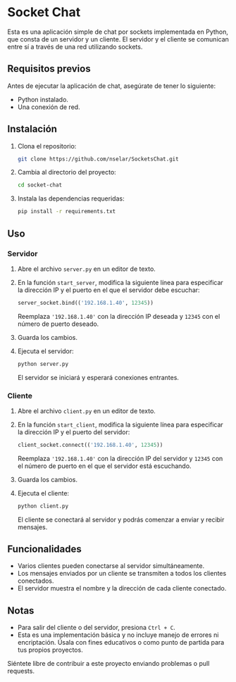 # Socket Chat

Esta es una aplicación simple de chat por sockets implementada en Python, que consta de un servidor y un cliente. El servidor y el cliente se comunican entre sí a través de una red utilizando sockets.

## Requisitos previos

Antes de ejecutar la aplicación de chat, asegúrate de tener lo siguiente:

- Python instalado.
- Una conexión de red.

## Instalación

1. Clona el repositorio:

   ```bash
   git clone https://github.com/nselar/SocketsChat.git
   ```

2. Cambia al directorio del proyecto:

   ```bash
   cd socket-chat
   ```

3. Instala las dependencias requeridas:

   ```bash
   pip install -r requirements.txt
   ```

## Uso

### Servidor

1. Abre el archivo `server.py` en un editor de texto.

2. En la función `start_server`, modifica la siguiente línea para especificar la dirección IP y el puerto en el que el servidor debe escuchar:

   ```python
   server_socket.bind(('192.168.1.40', 12345))
   ```

   Reemplaza `'192.168.1.40'` con la dirección IP deseada y `12345` con el número de puerto deseado.

3. Guarda los cambios.

4. Ejecuta el servidor:

   ```bash
   python server.py
   ```

   El servidor se iniciará y esperará conexiones entrantes.

### Cliente

1. Abre el archivo `client.py` en un editor de texto.

2. En la función `start_client`, modifica la siguiente línea para especificar la dirección IP y el puerto del servidor:

   ```python
   client_socket.connect(('192.168.1.40', 12345))
   ```

   Reemplaza `'192.168.1.40'` con la dirección IP del servidor y `12345` con el número de puerto en el que el servidor está escuchando.

3. Guarda los cambios.

4. Ejecuta el cliente:

   ```bash
   python client.py
   ```

   El cliente se conectará al servidor y podrás comenzar a enviar y recibir mensajes.

## Funcionalidades

- Varios clientes pueden conectarse al servidor simultáneamente.
- Los mensajes enviados por un cliente se transmiten a todos los clientes conectados.
- El servidor muestra el nombre y la dirección de cada cliente conectado.

## Notas

- Para salir del cliente o del servidor, presiona `Ctrl + C`.
- Esta es una implementación básica y no incluye manejo de errores ni encriptación. Úsala con fines educativos o como punto de partida para tus propios proyectos.

Siéntete libre de contribuir a este proyecto enviando problemas o pull requests.